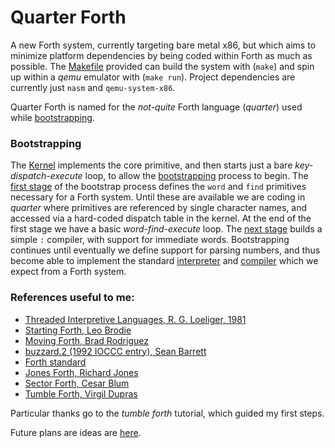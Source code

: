 # Quarter Forth

A new Forth system, currently targeting bare metal x86, but which aims to minimize platform dependencies by being coded within Forth as much as possible. The [Makefile](Makefile) provided can build the system with (`make`) and spin up within a _qemu_ emulator with (`make run`). Project dependencies are currently just `nasm` and `qemu-system-x86`.

Quarter Forth is named for the _not-quite_ Forth language (_quarter_) used while [bootstrapping](bootstrapping.md).

### Bootstrapping

The [Kernel](kernel.asm) implements the core primitive, and then starts just a bare _key-dispatch-execute_ loop, to allow the [bootstrapping](forth.list) process to begin.
The [first stage](f/quarter.q) of the bootstrap process defines the `word` and `find` primitives necessary for a Forth system. Until these are available we are coding in _quarter_ where primitives are referenced by single character names, and accessed via a hard-coded dispatch table in the kernel. At the end of the first stage we have a basic _word-find-execute_ loop.
The [next stage](f/boot.f) builds a simple `:` compiler, with support for immediate words.
Bootstrapping continues until eventually we define support for parsing numbers, and thus become able to implement the standard [interpreter](f/interpreter.f) and [compiler](f/colon.f) which we expect from a Forth system.

### References useful to me:
- [Threaded Interpretive Languages, R. G. Loeliger, 1981](https://archive.org/details/R.G.LoeligerThreadedInterpretiveLanguagesTheirDesignAndImplementationByteBooks1981)
- [Starting Forth, Leo Brodie](https://www.forth.com/starting-forth)
- [Moving Forth, Brad Rodriguez](https://www.bradrodriguez.com/papers/moving1.htm)
- [buzzard.2 (1992 IOCCC entry), Sean Barrett](http://ftp.funet.fi/pub/doc/IOCCC/1992/buzzard.2.design)
- [Forth standard](https://forth-standard.org)
- [Jones Forth, Richard Jones](https://github.com/nornagon/jonesforth/blob/master/jonesforth.S)
- [Sector Forth, Cesar Blum](https://github.com/cesarblum/sectorforth)
- [Tumble Forth, Virgil Dupras](https://tumbleforth.hardcoded.net)

Particular thanks go to the _tumble forth_ tutorial, which guided my first steps.

Future plans are ideas are [here](notes/plan.txt).
